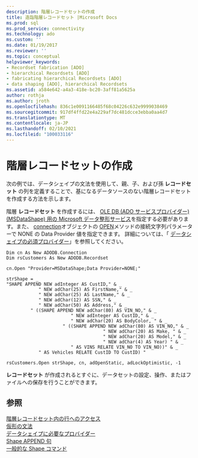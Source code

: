 ```yaml
---
description: 階層レコードセットの作成
title: 造詣階層レコードセット |Microsoft Docs
ms.prod: sql
ms.prod_service: connectivity
ms.technology: ado
ms.custom: ''
ms.date: 01/19/2017
ms.reviewer: ''
ms.topic: conceptual
helpviewer_keywords:
- Recordset fabrication [ADO]
- hierarchical Recordsets [ADO]
- fabricating hierarchical Recordsets [ADO]
- data shaping [ADO], hierarchical Recordsets
ms.assetid: a584e642-a4a3-418e-bc20-3aff81a5625a
author: rothja
ms.author: jroth
ms.openlocfilehash: 836c1e0091166485f68c04226c632e9999038469
ms.sourcegitcommit: 917df4ffd22e4a229af7dc481dcce3ebba0aa4d7
ms.translationtype: MT
ms.contentlocale: ja-JP
ms.lasthandoff: 02/10/2021
ms.locfileid: "100033116"
---
```

# <a name="fabricating-hierarchical-recordsets"></a>階層レコードセットの作成
次の例では、データシェイプの文法を使用して、親、子、および孫 **レコードセット** の列を定義することで、基になるデータソースのない階層レコードセットを作成する方法を示します。  
  
 階層 **レコードセット** を作成するには、 [OLE DB (ADO サービスプロバイダー) (MSDataShape) 用の Microsoft データ整形サービス](../appendixes/microsoft-data-shaping-service-for-ole-db-ado-service-provider.md)を指定する必要があります。また、 [connection](../../reference/ado-api/connection-object-ado.md)オブジェクトの [OPEN](../../reference/ado-api/open-method-ado-connection.md)メソッドの接続文字列パラメーターで NONE の Data Provider 値を指定できます。 詳細については、「 [データシェイプの必須プロバイダー](./required-providers-for-data-shaping.md)」を参照してください。  
  
```  
Dim cn As New ADODB.Connection  
Dim rsCustomers As New ADODB.Recordset  
  
cn.Open "Provider=MSDataShape;Data Provider=NONE;"  
  
strShape = _  
"SHAPE APPEND NEW adInteger AS CustID," & _  
            " NEW adChar(25) AS FirstName," & _  
            " NEW adChar(25) AS LastName," & _  
            " NEW adChar(12) AS SSN," & _  
            " NEW adChar(50) AS Address," & _  
         " ((SHAPE APPEND NEW adChar(80) AS VIN_NO," & _  
                        " NEW adInteger AS CustID," & _  
                        " NEW adChar(20) AS BodyColor, " & _  
                     " ((SHAPE APPEND NEW adChar(80) AS VIN_NO," & _  
                                    " NEW adChar(20) AS Make, " & _  
                                    " NEW adChar(20) AS Model," & _  
                                    " NEW adChar(4) AS Year) " & _  
                        " AS VINS RELATE VIN_NO TO VIN_NO))" & _  
            " AS Vehicles RELATE CustID TO CustID) "  
  
rsCustomers.Open strShape, cn, adOpenStatic, adLockOptimistic, -1  
```  
  
 **レコードセット** が作成されるとすぐに、データセットの設定、操作、またはファイルへの保存を行うことができます。  
  
## <a name="see-also"></a>参照  
 [階層レコードセット内の行へのアクセス](./accessing-rows-in-a-hierarchical-recordset.md)   
 [仮形の文法](./formal-shape-grammar.md)   
 [データシェイプに必要なプロバイダー](./required-providers-for-data-shaping.md)   
 [Shape APPEND 句](./shape-append-clause.md)   
 [一般的な Shape コマンド](./shape-commands-in-general.md)